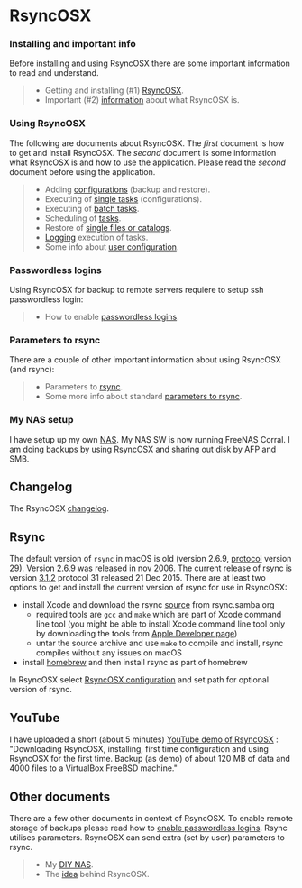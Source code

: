 # RsyncOSX

### Installing and important info

Before installing and using RsyncOSX there are some important information to read and understand. 

> - Getting and installing (#1) [RsyncOSX](docs/RsyncOSX.md).
> - Important (#2) [information](docs/HowtoUseRsyncOSX.md) about what RsyncOSX is.

### Using RsyncOSX

The following are documents about RsyncOSX. The _first_ document is how to get and install RsyncOSX. The _second_ document is some information what RsyncOSX is and how to use the application. Please read the _second_ document before using the application.

> - Adding [configurations](docs/AddConfigurations.md) (backup and restore).
> - Executing of [single tasks](docs/SingleTask.md) (configurations).
> - Executing of [batch tasks](docs/BatchTask.md).
> - Scheduling of [tasks](docs/ScheduleTasks.md).
> - Restore of [single files or catalogs](docs/CopySingleFiles.md).
> - [Logging](docs/Logging.md) execution of tasks.
> - Some info about [user configuration](docs/UserConfiguration.md).

### Passwordless logins

Using RsyncOSX for backup to remote servers requiere to setup ssh passwordless login:

> - How to enable [passwordless logins](docs/PasswordlessLogin.md).

### Parameters to rsync

There are a couple of other important information about using RsyncOSX (and rsync):

> - Parameters to [rsync](docs/Parameters.md).
> - Some more info about standard [parameters to rsync](docs/RsyncParameters.md).

### My NAS setup

I have setup up my own [NAS](docs/DIYNAS.md). My NAS SW is now running FreeNAS Corral. I am doing backups by using RsyncOSX and sharing out disk by AFP and SMB.


## Changelog

The RsyncOSX [changelog](docs/Changelog.md).

## Rsync

The default version of `rsync` in macOS is old (version 2.6.9, [protocol](https://rsync.samba.org/how-rsync-works.html) version 29). Version [2.6.9](https://download.samba.org/pub/rsync/src/rsync-2.6.9-NEWS) was released in nov 2006. The current release of rsync is version [3.1.2](https://download.samba.org/pub/rsync/src/rsync-3.1.2-NEWS) protocol 31 released 21 Dec 2015. There are at least two options to get and install the current version of rsync for use in RsyncOSX:

- install Xcode and download the rsync [source](https://rsync.samba.org/) from rsync.samba.org
	- required tools are `gcc` and `make` which are part of Xcode command line tool (you might be able to install Xcode command line tool only by downloading the tools from [Apple Developer page](https://developer.apple.com/))
	- untar the source archive and use `make` to compile and install, rsync compiles without any issues on macOS
- install [homebrew](https://en.wikipedia.org/wiki/Homebrew_(package_management_software)) and then install rsync as part of homebrew

In RsyncOSX select [RsyncOSX configuration](docs/UserConfiguration.md) and set path for optional version of rsync.

## YouTube

I have uploaded a short (about 5 minutes) [YouTube demo of RsyncOSX](https://www.youtube.com/watch?v=ty1r7yvgExo) : "Downloading RsyncOSX, installing, first time configuration and using RsyncOSX for the first time. Backup (as demo) of about 120 MB of data and 4000 files to a VirtualBox FreeBSD machine."

## Other documents

There are a few other documents in context of RsyncOSX. To enable remote storage of backups please read how to [enable passwordless logins](docs/PasswordlessLogin.md). Rsync utilises parameters. RsyncOSX can send extra (set by user) parameters to rsync.


> - My [DIY NAS](docs/DIYNAS.md).
> - The [idea](docs/Idea.md) behind RsyncOSX.
